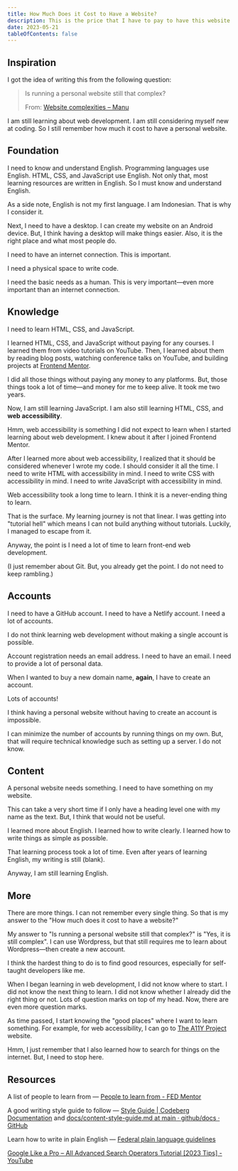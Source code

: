 ```yaml
---
title: How Much Does it Cost to Have a Website?
description: This is the price that I have to pay to have this website.
date: 2023-05-21
tableOfContents: false
---
```


## Inspiration

I got the idea of writing this from the following question:

<blockquote class="flow">

Is running a personal website still that complex?

From: [Website complexities – Manu](https://manuelmoreale.com/website-complexities)

</blockquote>

I am still learning about web development. I am still considering myself new at coding. So I still remember how much it cost to have a personal website.

## Foundation

I need to know and understand English. Programming languages use English. HTML, CSS, and JavaScript use English. Not only that, most learning resources are written in English. So I must know and understand English.

As a side note, English is not my first language. I am Indonesian. That is why I consider it.

Next, I need to have a desktop. I can create my website on an Android device. But, I think having a desktop will make things easier. Also, it is the right place and what most people do.

I need to have an internet connection. This is important.

I need a physical space to write code.

I need the basic needs as a human. This is very important—even more important than an internet connection.

## Knowledge

I need to learn HTML, CSS, and JavaScript.

I learned HTML, CSS, and JavaScript without paying for any courses. I learned them from video tutorials on YouTube. Then, I learned about them by reading blog posts, watching conference talks on YouTube, and building projects at [Frontend Mentor](https://www.frontendmentor.io/).

I did all those things without paying any money to any platforms. But, those things took a lot of time—and money for me to keep alive. It took me two years.

Now, I am still learning JavaScript. I am also still learning HTML, CSS, and **web accessibility**.

Hmm, web accessibility is something I did not expect to learn when I started learning about web development. I knew about it after I joined Frontend Mentor.

After I learned more about web accessibility, I realized that it should be considered whenever I wrote my code. I should consider it all the time. I need to write HTML with accessibility in mind. I need to write CSS with accessibility in mind. I need to write JavaScript with accessibility in mind.

Web accessibility took a long time to learn. I think it is a never-ending thing to learn.

That is the surface. My learning journey is not that linear. I was getting into "tutorial hell" which means I can not build anything without tutorials. Luckily, I managed to escape from it.

Anyway, the point is I need a lot of time to learn front-end web development.

(I just remember about Git. But, you already get the point. I do not need to keep rambling.)

## Accounts

I need to have a GitHub account. I need to have a Netlify account. I need a lot of accounts.

I do not think learning web development without making a single account is possible.

Account registration needs an email address. I need to have an email. I need to provide a lot of personal data.

When I wanted to buy a new domain name, **again**, I have to create an account.

Lots of accounts!

I think having a personal website without having to create an account is impossible. 

I can minimize the number of accounts by running things on my own. But, that will require technical knowledge such as setting up a server. I do not know.

## Content

A personal website needs something. I need to have something on my website.

This can take a very short time if I only have a heading level one with my name as the text. But, I think that would not be useful.

I learned more about English. I learned how to write clearly. I learned how to write things as simple as possible.

That learning process took a lot of time. Even after years of learning English, my writing is still (blank).

Anyway, I am still learning English.

## More

There are more things. I can not remember every single thing. So that is my answer to the "How much does it cost to have a website?"

My answer to "Is running a personal website still that complex?" is "Yes, it is still complex". I can use Wordpress, but that still requires me to learn about Wordpress—then create a new account.

I think the hardest thing to do is to find good resources, especially for self-taught developers like me. 

When I began learning in web development, I did not know where to start. I did not know the next thing to learn. I did not know whether I already did the right thing or not. Lots of question marks on top of my head. Now, there are even more question marks.

As time passed, I start knowing the "good places" where I want to learn something. For example, for web accessibility, I can go to [The A11Y Project](https://www.a11yproject.com/) website.

Hmm, I just remember that I also learned how to search for things on the internet. But, I need to stop here.

## Resources

A list of people to learn from — [People to learn from - FED Mentor](https://fedmentor.dev/people/)

A good writing style guide to follow — [Style Guide | Codeberg Documentation](https://docs.codeberg.org/improving-documentation/style-guide/) and [docs/content-style-guide.md at main · github/docs · GitHub](https://github.com/github/docs/blob/main/contributing/content-style-guide.md)

Learn how to write in plain English — [Federal plain language guidelines](https://www.plainlanguage.gov/guidelines/)

[Google Like a Pro – All Advanced Search Operators Tutorial [2023 Tips] - YouTube](https://www.youtube.com/watch?v=BRiNw490Eq0)
